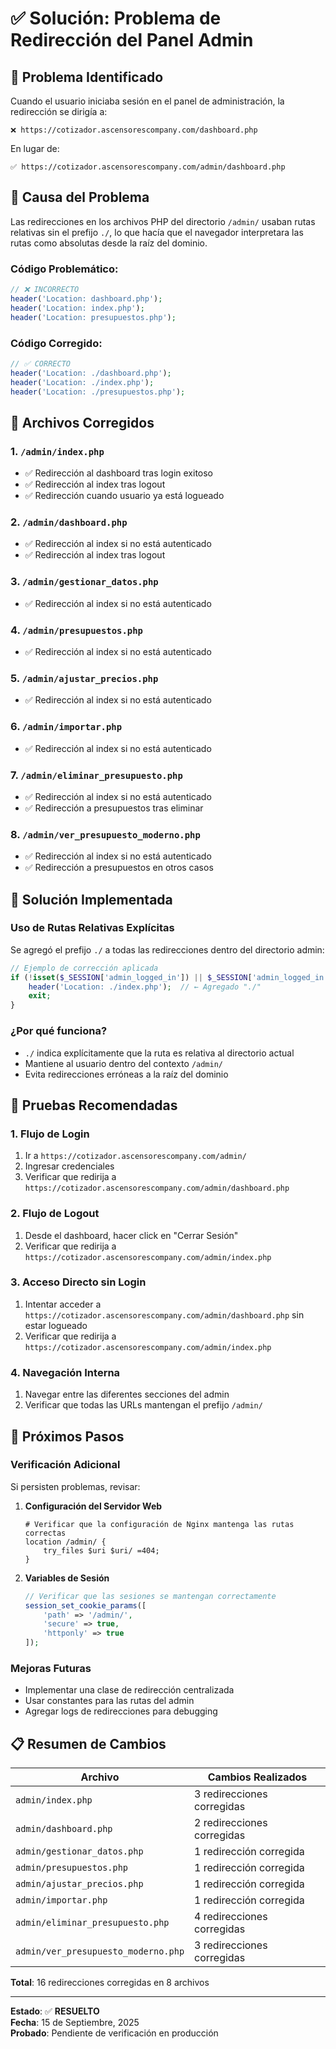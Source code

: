 # ✅ Solución: Problema de Redirección del Panel Admin

## 🚨 Problema Identificado

Cuando el usuario iniciaba sesión en el panel de administración, la redirección se dirigía a:
```
❌ https://cotizador.ascensorescompany.com/dashboard.php
```

En lugar de:
```
✅ https://cotizador.ascensorescompany.com/admin/dashboard.php
```

## 🔧 Causa del Problema

Las redirecciones en los archivos PHP del directorio `/admin/` usaban rutas relativas sin el prefijo `./`, lo que hacía que el navegador interpretara las rutas como absolutas desde la raíz del dominio.

### Código Problemático:
```php
// ❌ INCORRECTO
header('Location: dashboard.php');
header('Location: index.php');
header('Location: presupuestos.php');
```

### Código Corregido:
```php
// ✅ CORRECTO
header('Location: ./dashboard.php');
header('Location: ./index.php');
header('Location: ./presupuestos.php');
```

## 📝 Archivos Corregidos

### 1. `/admin/index.php`
- ✅ Redirección al dashboard tras login exitoso
- ✅ Redirección al index tras logout
- ✅ Redirección cuando usuario ya está logueado

### 2. `/admin/dashboard.php`
- ✅ Redirección al index si no está autenticado
- ✅ Redirección al index tras logout

### 3. `/admin/gestionar_datos.php`
- ✅ Redirección al index si no está autenticado

### 4. `/admin/presupuestos.php`
- ✅ Redirección al index si no está autenticado

### 5. `/admin/ajustar_precios.php`
- ✅ Redirección al index si no está autenticado

### 6. `/admin/importar.php`
- ✅ Redirección al index si no está autenticado

### 7. `/admin/eliminar_presupuesto.php`
- ✅ Redirección al index si no está autenticado
- ✅ Redirección a presupuestos tras eliminar

### 8. `/admin/ver_presupuesto_moderno.php`
- ✅ Redirección al index si no está autenticado
- ✅ Redirección a presupuestos en otros casos

## 🎯 Solución Implementada

### Uso de Rutas Relativas Explícitas
Se agregó el prefijo `./` a todas las redirecciones dentro del directorio admin:

```php
// Ejemplo de corrección aplicada
if (!isset($_SESSION['admin_logged_in']) || $_SESSION['admin_logged_in'] !== true) {
    header('Location: ./index.php');  // ← Agregado "./"
    exit;
}
```

### ¿Por qué funciona?
- `./` indica explícitamente que la ruta es relativa al directorio actual
- Mantiene al usuario dentro del contexto `/admin/`
- Evita redirecciones erróneas a la raíz del dominio

## 🧪 Pruebas Recomendadas

### 1. Flujo de Login
1. Ir a `https://cotizador.ascensorescompany.com/admin/`
2. Ingresar credenciales
3. Verificar que redirija a `https://cotizador.ascensorescompany.com/admin/dashboard.php`

### 2. Flujo de Logout
1. Desde el dashboard, hacer click en "Cerrar Sesión"
2. Verificar que redirija a `https://cotizador.ascensorescompany.com/admin/index.php`

### 3. Acceso Directo sin Login
1. Intentar acceder a `https://cotizador.ascensorescompany.com/admin/dashboard.php` sin estar logueado
2. Verificar que redirija a `https://cotizador.ascensorescompany.com/admin/index.php`

### 4. Navegación Interna
1. Navegar entre las diferentes secciones del admin
2. Verificar que todas las URLs mantengan el prefijo `/admin/`

## 🔄 Próximos Pasos

### Verificación Adicional
Si persisten problemas, revisar:

1. **Configuración del Servidor Web**
   ```nginx
   # Verificar que la configuración de Nginx mantenga las rutas correctas
   location /admin/ {
       try_files $uri $uri/ =404;
   }
   ```

2. **Variables de Sesión**
   ```php
   // Verificar que las sesiones se mantengan correctamente
   session_set_cookie_params([
       'path' => '/admin/',
       'secure' => true,
       'httponly' => true
   ]);
   ```

### Mejoras Futuras
- Implementar una clase de redirección centralizada
- Usar constantes para las rutas del admin
- Agregar logs de redirecciones para debugging

## 📋 Resumen de Cambios

| Archivo | Cambios Realizados |
|---------|-------------------|
| `admin/index.php` | 3 redirecciones corregidas |
| `admin/dashboard.php` | 2 redirecciones corregidas |
| `admin/gestionar_datos.php` | 1 redirección corregida |
| `admin/presupuestos.php` | 1 redirección corregida |
| `admin/ajustar_precios.php` | 1 redirección corregida |
| `admin/importar.php` | 1 redirección corregida |
| `admin/eliminar_presupuesto.php` | 4 redirecciones corregidas |
| `admin/ver_presupuesto_moderno.php` | 3 redirecciones corregidas |

**Total**: 16 redirecciones corregidas en 8 archivos

---

**Estado**: ✅ **RESUELTO**  
**Fecha**: 15 de Septiembre, 2025  
**Probado**: Pendiente de verificación en producción
